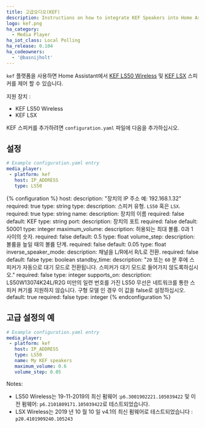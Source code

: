 ```yaml
---
title: 고급오디오(KEF)
description: Instructions on how to integrate KEF Speakers into Home Assistant.
logo: kef.png
ha_category:
  - Media Player
ha_iot_class: Local Polling
ha_release: 0.104
ha_codeowners:
  - '@basnijholt'
---
```


`kef` 플랫폼을 사용하면 Home Assistant에서 [KEF LS50 Wireless](https://international.kef.com/products/ls50-wireless) 및 [KEF LSX](https://international.kef.com/products/lsx) 스피커를 제어 할 수 있습니다.

지원 장치 :

- KEF LS50 Wireless
- KEF LSX

KEF 스피커를 추가하려면 `configuration.yaml` 파일에 다음을 추가하십시오.

## 설정

```yaml
# Example configuration.yaml entry
media_player:
 - platform: kef
   host: IP_ADDRESS
   type: LS50
```

{% configuration %}
host:
  description: "장치의 IP 주소 예: 192.168.1.32"
  required: true
  type: string
type:
  description: 스피커 유형. `LS50` 혹은 `LSX`.
  required: true
  type: string
name:
  description: 장치의 이름
  required: false
  default: KEF
  type: string
port:
  description: 장치의 포트
  required: false
  default: 50001
  type: integer
maximum_volume:
  description: 허용되는 최대 볼륨. 0과 1 사이의 숫자.
  required: false
  default: 0.5
  type: float
volume_step:
  description: 볼륨을 높일 때의 볼륨 단계.
  required: false
  default: 0.05
  type: float
inverse_speaker_mode:
  description: 채널을 L/R에서 R/L로 전환.
  required: false
  default: false
  type: boolean
standby_time:
  description: "`20` 또는 `60` 분 후에 스피커가 자동으로 대기 모드로 전환됩니다. 스피커가 대기 모드로 들어가지 않도록하십시오."
  required: false
  type: integer
supports_on:
  description: LS50W13074K24L/R2G 미만의 일련 번호를 가진 LS50 무선은 네트워크를 통한 스피커 켜기를 지원하지 않습니다. 구형 모델 인 경우 이 값을 false로 설정하십시오.
  default: true
  required: false
  type: integer
{% endconfiguration %}

## 고급 설정의 예

```yaml
# Example configuration.yaml entry
media_player:
 - platform: kef
   host: IP_ADDRESS
   type: LS50
   name: My KEF speakers
   maximum_volume: 0.6
   volume_step: 0.05
```

Notes:

- LS50 Wireless는 19-11-2019의 최신 펌웨어 :`p6.3001902221.105039422` 및 이전 펌웨어: `p6.2101809171.105039422`로 테스트되었습니다.
- LSX Wireless는 2019 년 10 월 10 일 v4.1의 최신 펌웨어로 테스트되었습니다 : `p20.4101909240.105243`

[KEF Speakers]: /integrations/kef/
